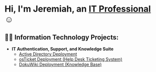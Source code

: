 <h1>Hi, I'm Jeremiah, an <a href="https://www.linkedin.com/in/jeremiah-b-542bb3338/">IT Professional</a>☺</h1>

<h2>👨‍💻 Information Technology Projects:</h2>

- <b>IT Authentication, Support, and Knowledge Suite</b>
  - [Active Directory Deployment](https://github.com/jerbek/active-directory-deployment)
  - [osTicket Deployment (Help Desk Ticketing System)](https://github.com/jerbek/osticket-deployment)
  - [DokuWiki Deployment (Knowledge Base)](https://github.com/jerbek/dokuwiki-deployment)
<!--
- <b>Scripting</b>
  - 
  - 
<!--
- <b>Configuration</b>
  - 
  - 


<h2>🤳Connect with me:</h2>

[<img align="left" alt="Jeremiah | Twitter" width="22px" src="https://cdn.jsdelivr.net/npm/simple-icons@v3/icons/twitter.svg" />][twitter]
[<img align="left" alt="Jeremiah | LinkedIn" width="22px" src="https://cdn.jsdelivr.net/npm/simple-icons@v3/icons/linkedin.svg" />][linkedin]
[<img align="left" alt="Jeremiah | Instagram" width="22px" src="https://cdn.jsdelivr.net/npm/simple-icons@v3/icons/instagram.svg" />][instagram]

[twitter]: https://twitter.com/Josh
[instagram]: https://www.instagram.com/Josh
[linkedin]: https://linkedin.com/in/Josh
-->
